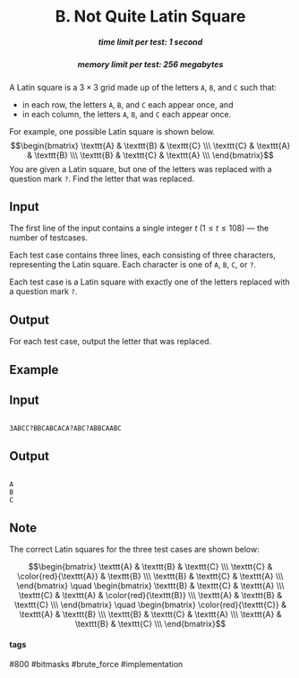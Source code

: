 <h1 style='text-align: center;'> B. Not Quite Latin Square</h1>

<h5 style='text-align: center;'>time limit per test: 1 second</h5>
<h5 style='text-align: center;'>memory limit per test: 256 megabytes</h5>

A Latin square is a $3 \times 3$ grid made up of the letters $\texttt{A}$, $\texttt{B}$, and $\texttt{C}$ such that: 

* in each row, the letters $\texttt{A}$, $\texttt{B}$, and $\texttt{C}$ each appear once, and
* in each column, the letters $\texttt{A}$, $\texttt{B}$, and $\texttt{C}$ each appear once.

 For example, one possible Latin square is shown below. $$\begin{bmatrix} \texttt{A} & \texttt{B} & \texttt{C} \\\ \texttt{C} & \texttt{A} & \texttt{B} \\\ \texttt{B} & \texttt{C} & \texttt{A} \\\ \end{bmatrix}$$You are given a Latin square, but one of the letters was replaced with a question mark $\texttt{?}$. Find the letter that was replaced.

## Input

The first line of the input contains a single integer $t$ ($1 \leq t \leq 108$) — the number of testcases.

Each test case contains three lines, each consisting of three characters, representing the Latin square. Each character is one of $\texttt{A}$, $\texttt{B}$, $\texttt{C}$, or $\texttt{?}$.

Each test case is a Latin square with exactly one of the letters replaced with a question mark $\texttt{?}$.

## Output

For each test case, output the letter that was replaced.

## Example

## Input


```

3ABCC?BBCABCACA?ABC?ABBCAABC
```
## Output


```

A
B
C

```
## Note

The correct Latin squares for the three test cases are shown below:

$$\begin{bmatrix} \texttt{A} & \texttt{B} & \texttt{C} \\\ \texttt{C} & \color{red}{\texttt{A}} & \texttt{B} \\\ \texttt{B} & \texttt{C} & \texttt{A} \\\ \end{bmatrix} \quad \begin{bmatrix} \texttt{B} & \texttt{C} & \texttt{A} \\\ \texttt{C} & \texttt{A} & \color{red}{\texttt{B}} \\\ \texttt{A} & \texttt{B} & \texttt{C} \\\ \end{bmatrix} \quad \begin{bmatrix} \color{red}{\texttt{C}} & \texttt{A} & \texttt{B} \\\ \texttt{B} & \texttt{C} & \texttt{A} \\\ \texttt{A} & \texttt{B} & \texttt{C} \\\ \end{bmatrix}$$



#### tags 

#800 #bitmasks #brute_force #implementation 